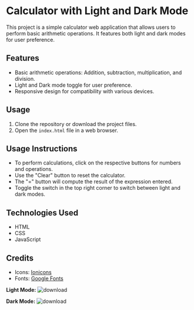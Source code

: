 # Calculator with Light and Dark Mode

This project is a simple calculator web application that allows users to perform basic arithmetic operations. It features both light and dark modes for user preference.

## Features

- Basic arithmetic operations: Addition, subtraction, multiplication, and division.
- Light and Dark mode toggle for user preference.
- Responsive design for compatibility with various devices.

## Usage

1. Clone the repository or download the project files.
2. Open the `index.html` file in a web browser.

## Usage Instructions

- To perform calculations, click on the respective buttons for numbers and operations.
- Use the "Clear" button to reset the calculator.
- The "=" button will compute the result of the expression entered.
- Toggle the switch in the top right corner to switch between light and dark modes.

## Technologies Used

- HTML
- CSS
- JavaScript

## Credits

- Icons: [Ionicons](https://ionicons.com/)
- Fonts: [Google Fonts](https://fonts.google.com/)

**Light Mode:**
![download](https://github.com/RahulJahannathan/Calculator-Webpage/assets/148075081/b4dc2c0c-885a-415b-8ef0-33ed23435c91)

**Dark Mode:**
![download](https://github.com/RahulJahannathan/Calculator-Webpage/assets/148075081/60637148-c474-416d-a7b3-31e1832d5147)

